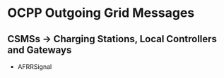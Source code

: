 ﻿# OCPP Outgoing Grid Messages


## CSMSs -> Charging Stations, Local Controllers and Gateways

- AFRRSignal
